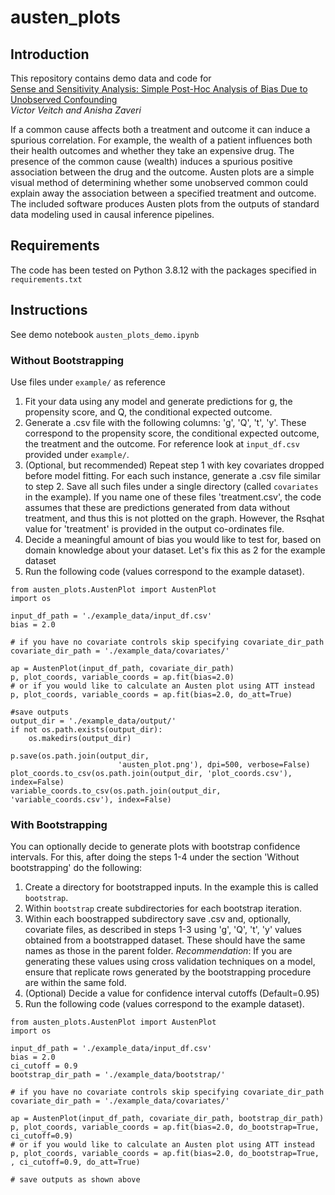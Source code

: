 # austen_plots
## Introduction
This repository contains demo data and code for  
[Sense and Sensitivity Analysis: Simple Post-Hoc Analysis of Bias Due to Unobserved Confounding](https://arxiv.org/abs/2003.01747)  
_Victor Veitch and Anisha Zaveri_

If a common cause affects both a treatment and outcome it can induce a spurious correlation. 
For example, the wealth of a patient influences both their health outcomes and whether they take an expensive drug.
The presence of the common cause (wealth) induces a spurious positive association between the drug and the outcome.
Austen plots are a simple visual method of determining whether some unobserved common could explain away the association between a specified treatment and outcome. The included software produces Austen plots from the outputs of standard data modeling used in causal inference pipelines. 

## Requirements
The code has been tested on Python 3.8.12 with the packages specified in `requirements.txt`

## Instructions
See demo notebook `austen_plots_demo.ipynb`
### Without Bootstrapping
Use files under `example/` as reference
1) Fit your data using any model and generate predictions for g, the propensity score, and Q, the conditional expected outcome.
2) Generate a .csv file with the following columns: 'g', 'Q', 't', 'y'. These correspond to the propensity score, the conditional expected outcome, the treatment and the outcome. For reference look at `input_df.csv` provided under `example/`.
3) (Optional, but recommended) Repeat step 1 with key covariates dropped before model fitting. For each such instance, generate a .csv file similar to step 2. Save all such files under a single directory (called `covariates` in the example). If you name one of these files 'treatment.csv', the code assumes that these are predictions generated from data without treatment, and thus this is not plotted on the graph. However, the Rsqhat value for 'treatment' is provided in the output co-ordinates file.
4) Decide a meaningful amount of bias you would like to test for, based on domain knowledge about your dataset. Let's fix this as 2 for the example dataset
5) Run the following code (values correspond to the example dataset).  

```
from austen_plots.AustenPlot import AustenPlot
import os

input_df_path = './example_data/input_df.csv'
bias = 2.0

# if you have no covariate controls skip specifying covariate_dir_path
covariate_dir_path = './example_data/covariates/'

ap = AustenPlot(input_df_path, covariate_dir_path)
p, plot_coords, variable_coords = ap.fit(bias=2.0)
# or if you would like to calculate an Austen plot using ATT instead
p, plot_coords, variable_coords = ap.fit(bias=2.0, do_att=True)

#save outputs
output_dir = './example_data/output/'
if not os.path.exists(output_dir):
    os.makedirs(output_dir)

p.save(os.path.join(output_dir,
                        'austen_plot.png'), dpi=500, verbose=False)
plot_coords.to_csv(os.path.join(output_dir, 'plot_coords.csv'), index=False)
variable_coords.to_csv(os.path.join(output_dir, 'variable_coords.csv'), index=False)
```

### With Bootstrapping
You can optionally decide to generate plots with bootstrap confidence intervals. For this, after doing the steps 1-4 under the section 'Without bootstrapping' do the following:
1) Create a directory for bootstrapped inputs. In the example this is called `bootstrap`.
2) Within `bootstrap` create subdirectories for each bootstrap iteration.
3) Within each boostrapped subdirectory save .csv and, optionally, covariate files, as described in steps 1-3 using 'g', 'Q', 't', 'y' values obtained from a bootstrapped dataset. These should have the same names as those in the parent folder. 
_Recommendation_: If you are generating these values using cross validation techniques on a model, ensure that replicate rows generated by the bootstrapping procedure are within the same fold.
4) (Optional) Decide a value for confidence interval cutoffs (Default=0.95)
5) Run the following code (values correspond to the example dataset). 

```
from austen_plots.AustenPlot import AustenPlot
import os

input_df_path = './example_data/input_df.csv'
bias = 2.0
ci_cutoff = 0.9
bootstrap_dir_path = './example_data/bootstrap/'

# if you have no covariate controls skip specifying covariate_dir_path
covariate_dir_path = './example_data/covariates/'

ap = AustenPlot(input_df_path, covariate_dir_path, bootstrap_dir_path)
p, plot_coords, variable_coords = ap.fit(bias=2.0, do_bootstrap=True, ci_cutoff=0.9)
# or if you would like to calculate an Austen plot using ATT instead
p, plot_coords, variable_coords = ap.fit(bias=2.0, do_bootstrap=True, , ci_cutoff=0.9, do_att=True)

# save outputs as shown above
```

